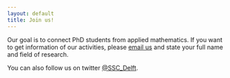 ```yaml
---
layout: default
title: Join us!
---
```


Our goal is to connect PhD students from applied mathematics. If you want to get information of our activities, please [email us](mailto:SIAMSC-EWI@tudelft.nl) and state your full name and field of research.

You can also follow us on twitter [@SSC_Delft].

[@SSC_Delft]: https://twitter.com/SSC_Delft
